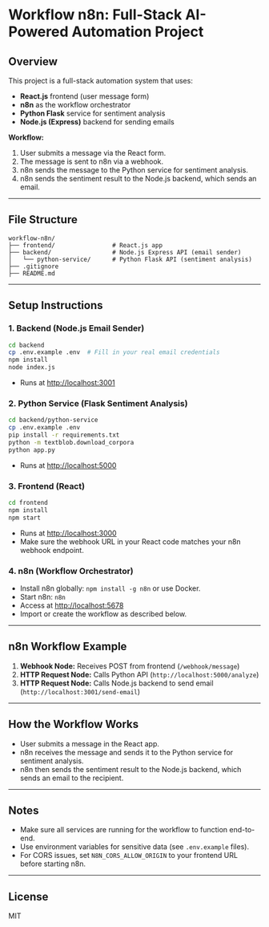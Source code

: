 # Workflow n8n: Full-Stack AI-Powered Automation Project

## Overview
This project is a full-stack automation system that uses:
- **React.js** frontend (user message form)
- **n8n** as the workflow orchestrator
- **Python Flask** service for sentiment analysis
- **Node.js (Express)** backend for sending emails

**Workflow:**
1. User submits a message via the React form.
2. The message is sent to n8n via a webhook.
3. n8n sends the message to the Python service for sentiment analysis.
4. n8n sends the sentiment result to the Node.js backend, which sends an email.

---

## File Structure
```
workflow-n8n/
├── frontend/                # React.js app
├── backend/                 # Node.js Express API (email sender)
│   └── python-service/      # Python Flask API (sentiment analysis)
├── .gitignore
├── README.md
```

---

## Setup Instructions

### 1. Backend (Node.js Email Sender)
```bash
cd backend
cp .env.example .env  # Fill in your real email credentials
npm install
node index.js
```
- Runs at [http://localhost:3001](http://localhost:3001)

### 2. Python Service (Flask Sentiment Analysis)
```bash
cd backend/python-service
cp .env.example .env
pip install -r requirements.txt
python -m textblob.download_corpora
python app.py
```
- Runs at [http://localhost:5000](http://localhost:5000)

### 3. Frontend (React)
```bash
cd frontend
npm install
npm start
```
- Runs at [http://localhost:3000](http://localhost:3000)
- Make sure the webhook URL in your React code matches your n8n webhook endpoint.

### 4. n8n (Workflow Orchestrator)
- Install n8n globally: `npm install -g n8n` or use Docker.
- Start n8n: `n8n`
- Access at [http://localhost:5678](http://localhost:5678)
- Import or create the workflow as described below.

---

## n8n Workflow Example
1. **Webhook Node:** Receives POST from frontend (`/webhook/message`)
2. **HTTP Request Node:** Calls Python API (`http://localhost:5000/analyze`)
3. **HTTP Request Node:** Calls Node.js backend to send email (`http://localhost:3001/send-email`)

---

## How the Workflow Works
- User submits a message in the React app.
- n8n receives the message and sends it to the Python service for sentiment analysis.
- n8n then sends the sentiment result to the Node.js backend, which sends an email to the recipient.

---

## Notes
- Make sure all services are running for the workflow to function end-to-end.
- Use environment variables for sensitive data (see `.env.example` files).
- For CORS issues, set `N8N_CORS_ALLOW_ORIGIN` to your frontend URL before starting n8n.

---

## License
MIT